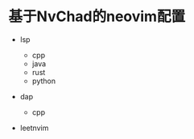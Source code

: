 # 基于NvChad的neovim配置

+ lsp
    + cpp
    + java
    + rust
    + python

+ dap
    + cpp

+ leetnvim

